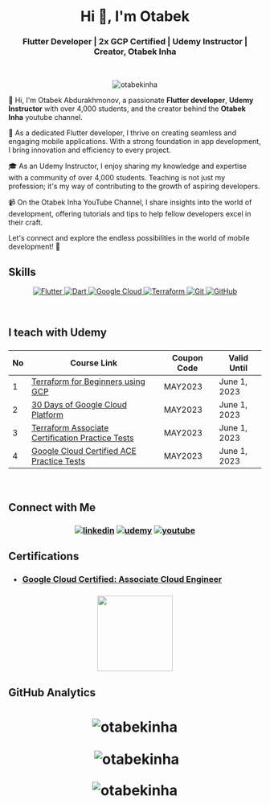 <h1 align="center">Hi 👋, I'm Otabek</h1>
<h3 align="center">Flutter Developer | 2x GCP Certified | Udemy Instructor | Creator, Otabek Inha</h3>

<br>

<p align="center"> <img src="https://komarev.com/ghpvc/?username=otabekinha&label=Profile%20views&color=0e75b6&style=for-the-badge&color=CD5C5C&label=PROFILE+VIEWS" alt="otabekinha" /> </p>

<p>
  👋 Hi, I'm Otabek Abdurakhmonov, a passionate <b>Flutter developer</b>, <b>Udemy Instructor</b> with over 4,000 students, and the creator behind the <b>Otabek Inha</b> youtube channel.

🚀 As a dedicated Flutter developer, I thrive on creating seamless and engaging mobile applications. With a strong foundation in app development, I bring innovation and efficiency to every project.

🎓 As an Udemy Instructor, I enjoy sharing my knowledge and expertise with a community of over 4,000 students. Teaching is not just my profession; it's my way of contributing to the growth of aspiring developers.

📹 On the Otabek Inha YouTube Channel, I share insights into the world of development, offering tutorials and tips to help fellow developers excel in their craft.

Let's connect and explore the endless possibilities in the world of mobile development! 🚀
</p>

## **Skills**

<p align="center">
  
  <a href="https://www.terraform.com/" target="_blank" rel="noreferrer">
    <img src="https://img.icons8.com/color/64/000000/flutter.png" alt="Flutter"/>
  </a>
  
  <a href="https://www.terraform.com/" target="_blank" rel="noreferrer">
    <img src="https://img.icons8.com/color/64/000000/dart.png" alt="Dart"/>
  </a>

  <a href="https://cloud.google.com" target="_blank" rel="noreferrer">
    <img src="https://img.icons8.com/color/64/000000/google-cloud.png" alt="Google Cloud"/>
  </a>
  
  <a href="https://www.terraform.com/" target="_blank" rel="noreferrer">
    <img src="https://img.icons8.com/color/64/000000/terraform.png" alt="Terraform"/>
  </a>

  <a href="https://git-scm.com/" target="_blank" rel="noreferrer">
    <img src="https://img.icons8.com/color/64/000000/git.png" alt="Git"/>
  </a>
 
  <a href="https://kubernetes.io" target="_blank" rel="noreferrer">
    <img src="https://img.icons8.com/color/64/000000/github.png" alt="GitHub"/>
  </a>

</p>




<br>

## **I teach with Udemy**
<h3 align="left">

| No  | Course Link | Coupon Code | Valid Until |
| --- | ----------- | ----------- | ----------- |
| 1 | [Terraform for Beginners using GCP](https://www.udemy.com/course/terraform-for-beginners-using-google-cloud-platform-gcp/?couponCode=EF9EE751BCB9140E7748) | MAY2023 | June 1, 2023 |
| 2 | [30 Days of Google Cloud Platform](https://www.udemy.com/course/30-days-of-google-cloud-the-complete-gcp-beginners-bootcamp/?couponCode=CCE1C9F78E38BCBCD284) | MAY2023 | June 1, 2023 |
| 3 | [Terraform Associate Certification Practice Tests](https://www.udemy.com/course/terraform-associate-certification-practice-test-exam-2023/?couponCode=4F7DF0F8D3B83F23E7E6) | MAY2023 | June 1, 2023 |
| 4 | [Google Cloud Certified ACE Practice Tests](https://www.udemy.com/course/google-cloud-certified-ace-practice-tests-i/?couponCode=A17707BC99B958E40606) | MAY2023 | June 1, 2023 |



<br>

## **Connect with Me**

<h3 align="center">
<a href="https://www.linkedin.com/in/otabekinha"><img src="https://img.icons8.com/color/64/000000/linkedin.png" alt="linkedin"/></a>
<a href="https://www.udemy.com/user/otabek-abdurakhmonov-2/" target="_blank"><img src="https://img.icons8.com/color/64/000000/udemy.png" alt="udemy"/></a>
<a href="https://youtube.com/@simpledevops" target="_blank"><img src="https://img.icons8.com/color/64/000000/youtube-play.png" alt="youtube"/></a>
<br>

## **Certifications**
<h3 align="left">

- [Google Cloud Certified: Associate Cloud Engineer](https://www.credential.net/f0641378-678b-4ed7-8844-ae243ee8ed4c)

<h3 align="center">
<img src="https://miro.medium.com/v2/1*T59fnCvp71WqNeuytWGorA.png" width="150" height="150">
<br>

## **GitHub Analytics**

<h1 align="center">

<p><img align="center" src="https://github-readme-stats.vercel.app/api/top-langs?username=otabekinha&show_icons=true&locale=en&layout=compact" alt="otabekinha" /></p>

<p>&nbsp;<img align="center" src="https://github-readme-stats.vercel.app/api?username=otabekinha&show_icons=true&locale=en" alt="otabekinha" /></p>

<p><img align="center" src="https://github-readme-streak-stats.herokuapp.com/?user=otabekinha&" alt="otabekinha" />
</p>

